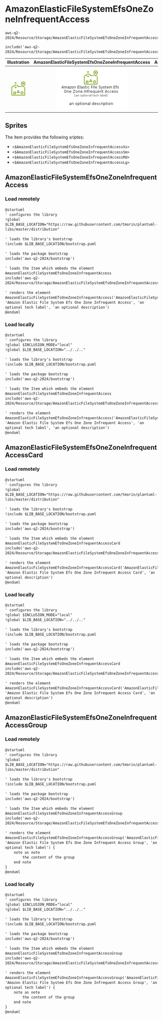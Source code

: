 # AmazonElasticFileSystemEfsOneZoneInfrequentAccess


```text
aws-q2-2024/Resource/Storage/AmazonElasticFileSystemEfsOneZoneInfrequentAccess
```

```text
include('aws-q2-2024/Resource/Storage/AmazonElasticFileSystemEfsOneZoneInfrequentAccess')
```



| Illustration | AmazonElasticFileSystemEfsOneZoneInfrequentAccess | AmazonElasticFileSystemEfsOneZoneInfrequentAccessCard | AmazonElasticFileSystemEfsOneZoneInfrequentAccessGroup |
| :---: | :---: | :---: | :---: |
| ![illustration for Illustration](../../../aws-q2-2024/Resource/Storage/AmazonElasticFileSystemEfsOneZoneInfrequentAccess.png) | ![illustration for AmazonElasticFileSystemEfsOneZoneInfrequentAccess](../../../aws-q2-2024/Resource/Storage/AmazonElasticFileSystemEfsOneZoneInfrequentAccess.Local.png) | ![illustration for AmazonElasticFileSystemEfsOneZoneInfrequentAccessCard](../../../aws-q2-2024/Resource/Storage/AmazonElasticFileSystemEfsOneZoneInfrequentAccessCard.Local.png) | ![illustration for AmazonElasticFileSystemEfsOneZoneInfrequentAccessGroup](../../../aws-q2-2024/Resource/Storage/AmazonElasticFileSystemEfsOneZoneInfrequentAccessGroup.Local.png) |



## Sprites
The item provides the following sriptes:

- `<$AmazonElasticFileSystemEfsOneZoneInfrequentAccessXs>`
- `<$AmazonElasticFileSystemEfsOneZoneInfrequentAccessSm>`
- `<$AmazonElasticFileSystemEfsOneZoneInfrequentAccessMd>`
- `<$AmazonElasticFileSystemEfsOneZoneInfrequentAccessLg>`





## AmazonElasticFileSystemEfsOneZoneInfrequentAccess

### Load remotely
```plantuml
@startuml
' configures the library
!global $LIB_BASE_LOCATION="https://raw.githubusercontent.com/tmorin/plantuml-libs/master/distribution"

' loads the library's bootstrap
!include $LIB_BASE_LOCATION/bootstrap.puml

' loads the package bootstrap
include('aws-q2-2024/bootstrap')

' loads the Item which embeds the element AmazonElasticFileSystemEfsOneZoneInfrequentAccess
include('aws-q2-2024/Resource/Storage/AmazonElasticFileSystemEfsOneZoneInfrequentAccess')

' renders the element
AmazonElasticFileSystemEfsOneZoneInfrequentAccess('AmazonElasticFileSystemEfsOneZoneInfrequentAccess', 'Amazon Elastic File System Efs One Zone Infrequent Access', 'an optional tech label', 'an optional description')
@enduml
```

### Load locally
```plantuml
@startuml
' configures the library
!global $INCLUSION_MODE="local"
!global $LIB_BASE_LOCATION="../../.."

' loads the library's bootstrap
!include $LIB_BASE_LOCATION/bootstrap.puml

' loads the package bootstrap
include('aws-q2-2024/bootstrap')

' loads the Item which embeds the element AmazonElasticFileSystemEfsOneZoneInfrequentAccess
include('aws-q2-2024/Resource/Storage/AmazonElasticFileSystemEfsOneZoneInfrequentAccess')

' renders the element
AmazonElasticFileSystemEfsOneZoneInfrequentAccess('AmazonElasticFileSystemEfsOneZoneInfrequentAccess', 'Amazon Elastic File System Efs One Zone Infrequent Access', 'an optional tech label', 'an optional description')
@enduml
```

## AmazonElasticFileSystemEfsOneZoneInfrequentAccessCard

### Load remotely
```plantuml
@startuml
' configures the library
!global $LIB_BASE_LOCATION="https://raw.githubusercontent.com/tmorin/plantuml-libs/master/distribution"

' loads the library's bootstrap
!include $LIB_BASE_LOCATION/bootstrap.puml

' loads the package bootstrap
include('aws-q2-2024/bootstrap')

' loads the Item which embeds the element AmazonElasticFileSystemEfsOneZoneInfrequentAccessCard
include('aws-q2-2024/Resource/Storage/AmazonElasticFileSystemEfsOneZoneInfrequentAccess')

' renders the element
AmazonElasticFileSystemEfsOneZoneInfrequentAccessCard('AmazonElasticFileSystemEfsOneZoneInfrequentAccessCard', 'Amazon Elastic File System Efs One Zone Infrequent Access Card', 'an optional description')
@enduml
```

### Load locally
```plantuml
@startuml
' configures the library
!global $INCLUSION_MODE="local"
!global $LIB_BASE_LOCATION="../../.."

' loads the library's bootstrap
!include $LIB_BASE_LOCATION/bootstrap.puml

' loads the package bootstrap
include('aws-q2-2024/bootstrap')

' loads the Item which embeds the element AmazonElasticFileSystemEfsOneZoneInfrequentAccessCard
include('aws-q2-2024/Resource/Storage/AmazonElasticFileSystemEfsOneZoneInfrequentAccess')

' renders the element
AmazonElasticFileSystemEfsOneZoneInfrequentAccessCard('AmazonElasticFileSystemEfsOneZoneInfrequentAccessCard', 'Amazon Elastic File System Efs One Zone Infrequent Access Card', 'an optional description')
@enduml
```

## AmazonElasticFileSystemEfsOneZoneInfrequentAccessGroup

### Load remotely
```plantuml
@startuml
' configures the library
!global $LIB_BASE_LOCATION="https://raw.githubusercontent.com/tmorin/plantuml-libs/master/distribution"

' loads the library's bootstrap
!include $LIB_BASE_LOCATION/bootstrap.puml

' loads the package bootstrap
include('aws-q2-2024/bootstrap')

' loads the Item which embeds the element AmazonElasticFileSystemEfsOneZoneInfrequentAccessGroup
include('aws-q2-2024/Resource/Storage/AmazonElasticFileSystemEfsOneZoneInfrequentAccess')

' renders the element
AmazonElasticFileSystemEfsOneZoneInfrequentAccessGroup('AmazonElasticFileSystemEfsOneZoneInfrequentAccessGroup', 'Amazon Elastic File System Efs One Zone Infrequent Access Group', 'an optional tech label') {
    note as note
        the content of the group
    end note
}
@enduml
```

### Load locally
```plantuml
@startuml
' configures the library
!global $INCLUSION_MODE="local"
!global $LIB_BASE_LOCATION="../../.."

' loads the library's bootstrap
!include $LIB_BASE_LOCATION/bootstrap.puml

' loads the package bootstrap
include('aws-q2-2024/bootstrap')

' loads the Item which embeds the element AmazonElasticFileSystemEfsOneZoneInfrequentAccessGroup
include('aws-q2-2024/Resource/Storage/AmazonElasticFileSystemEfsOneZoneInfrequentAccess')

' renders the element
AmazonElasticFileSystemEfsOneZoneInfrequentAccessGroup('AmazonElasticFileSystemEfsOneZoneInfrequentAccessGroup', 'Amazon Elastic File System Efs One Zone Infrequent Access Group', 'an optional tech label') {
    note as note
        the content of the group
    end note
}
@enduml
```

